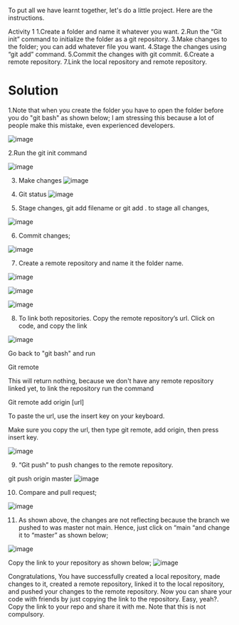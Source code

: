 


To put all we have learnt together, let's do a little project. Here are the instructions.

Activity 1
1.Create a  folder and name it whatever you want.
2.Run the “Git init” command to initialize the folder as a git repository.
3.Make changes to the folder; you can add whatever file you want.
4.Stage the changes using “git add” command.
5.Commit the changes with git commit.
6.Create a remote repository.
7.Link the local repository and remote repository.

# Solution

1.Note that when you create the folder you have to open the folder before you do "git bash" as shown below; I am stressing this because a lot of people make this mistake, even experienced developers.

![image](https://user-images.githubusercontent.com/93423367/214069283-796fbfa2-4e8b-4864-984b-27859045cb2f.png)

2.Run the git init command

![image](https://user-images.githubusercontent.com/93423367/214069348-ea7e661b-f0b6-4971-8fd2-a9df8b78351f.png)

3.  Make changes
![image](https://user-images.githubusercontent.com/93423367/214069441-311ee773-dbc9-408b-af78-f30737b1ef0d.png)

4. Git status
![image](https://user-images.githubusercontent.com/93423367/214069533-861dffd7-0373-4785-94ca-036d865717b6.png)

5. Stage changes, git add filename or git add . to stage all changes,

![image](https://user-images.githubusercontent.com/93423367/214069606-1fd483d7-28bc-4c7b-8d61-de13d6494af6.png)


6. Commit changes;

![image](https://user-images.githubusercontent.com/93423367/214069690-7e75602c-65cc-482e-a6f9-fa6dbddd832e.png)

7. Create a remote repository and name it  the folder name.

![image](https://user-images.githubusercontent.com/93423367/214069801-f63f6bc5-91b3-445a-90a5-51295a1d5acf.png)

![image](https://user-images.githubusercontent.com/93423367/214069843-a5982e92-0cbd-4fc3-9763-3d17e55b4384.png)

![image](https://user-images.githubusercontent.com/93423367/214069875-1b6cd28c-3319-42dd-a8c9-b084d354d292.png)

8. To  link both repositories. Copy the remote repository’s url. Click on code, and copy the link

![image](https://user-images.githubusercontent.com/93423367/214069965-37b0ae57-2590-4d45-9e05-a77902a40e42.png)

Go back to "git bash" and run

Git remote

This will return nothing, because we don't have any remote repository linked yet, to link the repository run the command

Git remote add origin [url]

To paste the url, use the insert key on your keyboard.

Make sure you copy the url, then type git remote, add origin, then press  insert key. 

![image](https://user-images.githubusercontent.com/93423367/214070047-754a4ba0-f46d-4e2a-b78c-584025b075d9.png)


9. “Git push” to push changes to the remote repository.

git push origin master
![image](https://user-images.githubusercontent.com/93423367/214070172-d4234569-2c8a-46a1-b967-728e7232be40.png)

10. Compare and pull request;

![image](https://user-images.githubusercontent.com/93423367/214070240-b18f1559-4f40-483d-a319-8a5eb680edca.png)


11. As shown above, the changes are not reflecting because the branch we pushed to was master not main. Hence, just click on  “main “and change it to “master” as shown below;

![image](https://user-images.githubusercontent.com/93423367/214070342-a7999885-b5f8-4396-9979-d247e2864623.png)

Copy the link to your repository as shown below;
![image](https://user-images.githubusercontent.com/93423367/214070429-d7a0f07c-0a1f-4df6-a44b-c03983ed4494.png)

Congratulations, You have successfully created a local repository, made changes to it, created a remote repository, linked it to the local repository, and pushed your changes to the remote repository. Now you can share your code with friends by just copying the link to the repository. Easy, yeah?. Copy the link to your repo and share it with me. Note that this is not compulsory. 
























